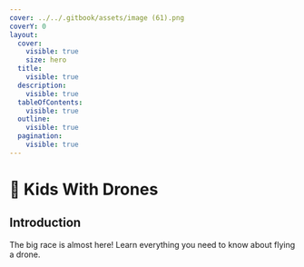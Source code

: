```yaml
---
cover: ../../.gitbook/assets/image (61).png
coverY: 0
layout:
  cover:
    visible: true
    size: hero
  title:
    visible: true
  description:
    visible: true
  tableOfContents:
    visible: true
  outline:
    visible: true
  pagination:
    visible: true
---
```


# 🧒 Kids With Drones

## Introduction

The big race is almost here! Learn everything you need to know about flying a drone.
